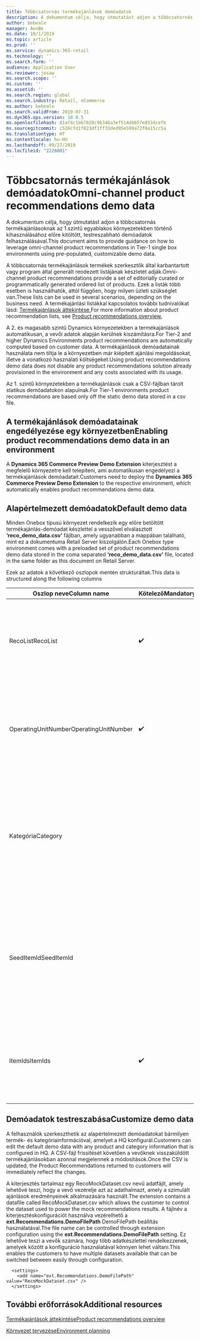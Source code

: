 ```yaml
---
title: Többcsatornás termékajánlások demóadatok
description: A dokumentum célja, hogy útmutatást adjon a többcsatornás termékajánlásoknak az 1.szintű egyablakos környezetekben történő kihasználásához előre kitöltött, testreszabható demóadatok felhasználásával.
author: bebeale
manager: AnnBe
ms.date: 10/1/2019
ms.topic: article
ms.prod: ''
ms.service: dynamics-365-retail
ms.technology: ''
ms.search.form: ''
audience: Application User
ms.reviewer: josaw
ms.search.scope: ''
ms.custom: ''
ms.assetid: ''
ms.search.region: global
ms.search.industry: Retail, eCommerce
ms.author: bebeale
ms.search.validFrom: 2019-07-31
ms.dyn365.ops.version: 10.0.5
ms.openlocfilehash: 81af4c1bb7828c9b346a3ef514d8657e853dcefb
ms.sourcegitcommit: c526cfd1f823df1ff33ded95e599a72f0a15cc5a
ms.translationtype: HT
ms.contentlocale: hu-HU
ms.lasthandoff: 09/27/2019
ms.locfileid: "2226001"
---
```

# <a name="omni-channel-product-recommendations-demo-data"></a><span data-ttu-id="04ced-103">Többcsatornás termékajánlások demóadatok</span><span class="sxs-lookup"><span data-stu-id="04ced-103">Omni-channel product recommendations demo data</span></span>

<span data-ttu-id="04ced-104">A dokumentum célja, hogy útmutatást adjon a többcsatornás termékajánlásoknak az 1.szintű egyablakos környezetekben történő kihasználásához előre kitöltött, testreszabható demóadatok felhasználásával.</span><span class="sxs-lookup"><span data-stu-id="04ced-104">This document aims to provide guidance on how to leverage omni-channel product recommendations in Tier-1 single box environments using pre-populated, customizable demo data.</span></span>

<span data-ttu-id="04ced-105">A többcsatornás termékajánlások termékek szerkesztők által karbantartott vagy program által generált rendezett listájának készletét adják.</span><span class="sxs-lookup"><span data-stu-id="04ced-105">Omni-channel product recommendations provide a set of editorially curated or programmatically generated ordered list of products.</span></span> <span data-ttu-id="04ced-106">Ezek a listák több esetben is használhatók, attól függően, hogy milyen üzleti szükséglet van.</span><span class="sxs-lookup"><span data-stu-id="04ced-106">These lists can be used in several scenarios, depending on the business need.</span></span> <span data-ttu-id="04ced-107">A termékajánlási listákkal kapcsolatos további tudnivalókat lásd: [Termékajánlások áttekintése.](product-recommendaitons-overview.md)</span><span class="sxs-lookup"><span data-stu-id="04ced-107">For more information about product recommendation lists, see [Product recommendations overview.](product-recommendaitons-overview.md)</span></span>

<span data-ttu-id="04ced-108">A 2. és magasabb szintű Dynamics környezetekben a termékajánlások automatikusan, a vevői adatok alapján kerülnek kiszámításra.</span><span class="sxs-lookup"><span data-stu-id="04ced-108">For Tier-2 and higher Dynamics Environments product recommendations are automatically computed based on customer data.</span></span>
<span data-ttu-id="04ced-109">A termékajánlások demóadatainak használata nem tiltja le a környezetben már kiépített ajánlási megoldásokat, illetve a vonatkozó használati költségeket.</span><span class="sxs-lookup"><span data-stu-id="04ced-109">Using product recommendations demo data does not disable any product recommendations solution already provisioned in the environment and any costs associated with its usage.</span></span>

<span data-ttu-id="04ced-110">Az 1. szintű környezetekben a termékajánlások csak a CSV-fájlban tárolt statikus demóadatokon alapulnak.</span><span class="sxs-lookup"><span data-stu-id="04ced-110">For Tier-1 environments product recommendations are based only off the static demo data stored in a csv file.</span></span>

## <a name="enabling-product-recommendations-demo-data-in-an-environment"></a><span data-ttu-id="04ced-111">A termékajánlások demóadatainak engedélyezése egy környezetben</span><span class="sxs-lookup"><span data-stu-id="04ced-111">Enabling product recommendations demo data in an environment</span></span>

<span data-ttu-id="04ced-112">A **Dynamics 365 Commerce Preview Demo Extension** kiterjesztést a megfelelő környezetre kell telepíteni, ami automatikusan engedélyezi a termékajánlások demóadatait.</span><span class="sxs-lookup"><span data-stu-id="04ced-112">Customers need to deploy the **Dynamics 365 Commerce Preview Demo Extension** to the respective environment, which automatically enables product recommendations demo data.</span></span>

## <a name="default-demo-data"></a><span data-ttu-id="04ced-113">Alapértelmezett demóadatok</span><span class="sxs-lookup"><span data-stu-id="04ced-113">Default demo data</span></span>
<span data-ttu-id="04ced-114">Minden Onebox típusú környezet rendelkezik egy előre betöltött termékajánlás-demóadat készlettel a vesszővel elválasztott **‘reco_demo_data.csv’** fájlban, amely ugyanabban a mappában található, mint ez a dokumentuma Retail Server kiszolgálón.</span><span class="sxs-lookup"><span data-stu-id="04ced-114">Each Onebox type environment comes with a preloaded set of product recommendations demo data stored in the coma separated **‘reco_demo_data.csv’** file, located in the same folder as this document on Retail Server.</span></span>

<span data-ttu-id="04ced-115">Ezek az adatok a következő oszlopok mentén strukturáltak.</span><span class="sxs-lookup"><span data-stu-id="04ced-115">This data is structured along the following columns</span></span>

| <span data-ttu-id="04ced-116">Oszlop neve</span><span class="sxs-lookup"><span data-stu-id="04ced-116">Column name</span></span>         | <span data-ttu-id="04ced-117">Kötelező</span><span class="sxs-lookup"><span data-stu-id="04ced-117">Mandatory</span></span>          | <span data-ttu-id="04ced-118">Leírás</span><span class="sxs-lookup"><span data-stu-id="04ced-118">Description</span></span>                                                                                                                                 | <span data-ttu-id="04ced-119">Lehetséges értékek</span><span class="sxs-lookup"><span data-stu-id="04ced-119">Possible Values</span></span>                                                              |
|---------------------|--------------------|---------------------------------------------------------------------------------------------------------------------------------------------|------------------------------------------------------------------------------|
| <span data-ttu-id="04ced-120">RecoList</span><span class="sxs-lookup"><span data-stu-id="04ced-120">RecoList</span></span>            | :heavy_check_mark: | <span data-ttu-id="04ced-122">A konkrét termékajánlási listatípust, amelyre a demóadatok mutatnak, létre kell hozni.</span><span class="sxs-lookup"><span data-stu-id="04ced-122">The specific product   recommendation list type that the demo data point is to generate.</span></span>                                                    | <ul><li><span data-ttu-id="04ced-123">RecoBestSelling</span><span class="sxs-lookup"><span data-stu-id="04ced-123">RecoBestSelling</span></span></li><li><span data-ttu-id="04ced-124">RecoNew</span><span class="sxs-lookup"><span data-stu-id="04ced-124">RecoNew</span></span></li><li><span data-ttu-id="04ced-125">RecoTrending</span><span class="sxs-lookup"><span data-stu-id="04ced-125">RecoTrending</span></span></li><li><span data-ttu-id="04ced-126">RecoCart</span><span class="sxs-lookup"><span data-stu-id="04ced-126">RecoCart</span></span></li><li><span data-ttu-id="04ced-127">RecoPeopleAlsoBuy</span><span class="sxs-lookup"><span data-stu-id="04ced-127">RecoPeopleAlsoBuy</span></span></li></ul> |
| <span data-ttu-id="04ced-128">OperatingUnitNumber</span><span class="sxs-lookup"><span data-stu-id="04ced-128">OperatingUnitNumber</span></span> | :heavy_check_mark: | <span data-ttu-id="04ced-130">Az a meghatározott üzemiegység-szám, amelyekben a termékajánlásoknak meg kell jelenniük.</span><span class="sxs-lookup"><span data-stu-id="04ced-130">The specific   operating unit number where product recommendations are expected to be   surfaced in.</span></span>                                        |                                                                              |
| <span data-ttu-id="04ced-131">Kategória</span><span class="sxs-lookup"><span data-stu-id="04ced-131">Category</span></span>            |                    |    <span data-ttu-id="04ced-132">Az a kategória, amelyhez a megadott lista visszaadandó.</span><span class="sxs-lookup"><span data-stu-id="04ced-132">The category the   specific list should be returned for.</span></span> <span data-ttu-id="04ced-133">Ha nincs megadva kategória, akkor a lista csak a navigációs hierarchia elejére kerül.</span><span class="sxs-lookup"><span data-stu-id="04ced-133">If no category is specified, list is   for top of navigation hierarchy only.</span></span>    |                                                                              |
| <span data-ttu-id="04ced-134">SeedItemId</span><span class="sxs-lookup"><span data-stu-id="04ced-134">SeedItemId</span></span>          |                    |    <span data-ttu-id="04ced-135">A kiindulást igénylő listáknál (RecoPeopleAlsoBuy és RecoCart) a terméknél a listán további termékeket kell megjeleníteni.</span><span class="sxs-lookup"><span data-stu-id="04ced-135">For lists that   require seed (RecoPeopleAlsoBuy and RecoCart) the product those lists should   show additional products for.</span></span>            |                                                                              |
| <span data-ttu-id="04ced-136">ItemIds</span><span class="sxs-lookup"><span data-stu-id="04ced-136">ItemIds</span></span>             | :heavy_check_mark: | <span data-ttu-id="04ced-138">Egy vagy több termék, amelyet eredményként kell visszaküldeni, elválasztva a következővel **";"**.</span><span class="sxs-lookup"><span data-stu-id="04ced-138">One or more products   to be returned as the result, separated by **‘;’**.</span></span>                                                                  |                                                                              |


## <a name="customize-demo-data"></a><span data-ttu-id="04ced-139">Demóadatok testreszabása</span><span class="sxs-lookup"><span data-stu-id="04ced-139">Customize demo data</span></span>
<span data-ttu-id="04ced-140">A felhasználók szerkeszthetik az alapértelmezett demóadatokat bármilyen termék- és kategóriainformációval, amelyet a HQ konfigurál.</span><span class="sxs-lookup"><span data-stu-id="04ced-140">Customers can edit the default demo data with any product and category information that is configured in HQ.</span></span> <span data-ttu-id="04ced-141">A CSV-fájl frissítését követően a vevőknek visszaküldött termékajánlásokban azonnal megjelennek a módosítások.</span><span class="sxs-lookup"><span data-stu-id="04ced-141">Once the CSV is updated, the Product Recommendations returned to customers will immediately reflect the changes.</span></span>

<span data-ttu-id="04ced-142">A kiterjesztés tartalmaz egy RecoMockDataset.csv nevű adatfájlt, amely lehetővé teszi, hogy a vevő vezérelje azt az adathalmazt, amely a szimulált ajánlások eredményeinek alkalmazására használt.</span><span class="sxs-lookup"><span data-stu-id="04ced-142">The extension contains a datafile called RecoMockDataset.csv which allows the customer to control the dataset used to power the mock recommendations results.</span></span> <span data-ttu-id="04ced-143">A fájlnév a kiterjesztéskonfigurációt használva vezérelhető a **ext.Recommendations.DemoFilePath** DemoFilePath beállítás használatával.</span><span class="sxs-lookup"><span data-stu-id="04ced-143">The file name can be controlled through extension configuration using the **ext.Recommendations.DemoFilePath** setting.</span></span> <span data-ttu-id="04ced-144">Ez lehetővé teszi a vevők számára, hogy több adatkészlettel rendelkezzenek, amelyek között a konfiguráció használatával könnyen lehet váltani.</span><span class="sxs-lookup"><span data-stu-id="04ced-144">This enables the customers to have multiple datasets available that can be switched between easily through configuration.</span></span>

```
  <settings>
    <add name="ext.Recommendations.DemoFilePath" value="RecoMockDataset.csv" />
  </settings>
```

## <a name="additional-resources"></a><span data-ttu-id="04ced-145">További erőforrások</span><span class="sxs-lookup"><span data-stu-id="04ced-145">Additional resources</span></span>

[<span data-ttu-id="04ced-146">Termékajánlások áttekintése</span><span class="sxs-lookup"><span data-stu-id="04ced-146">Product recommendations overview</span></span>](product-recommendations-overview.md)

[<span data-ttu-id="04ced-147">Környezet tervezése</span><span class="sxs-lookup"><span data-stu-id="04ced-147">Environment planning</span></span>](environment-planning.md)
